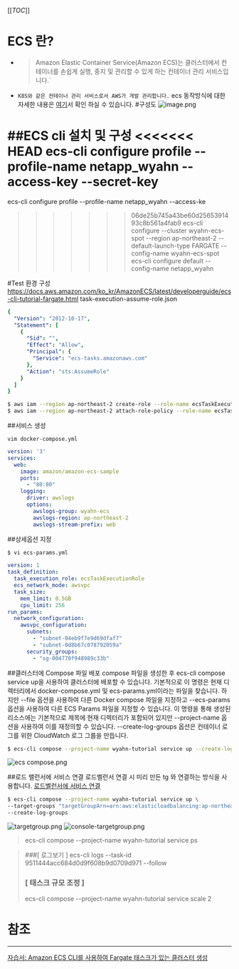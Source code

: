 [[_TOC_]]

# ECS 란?
- > Amazon Elastic Container Service(Amazon ECS)는 클러스터에서 컨테이너를 손쉽게 실행, 중지 및 관리할 수 있게 하는 컨테이너 관리 서비스입니다.` 
- `K8S와 같은 컨테이너 관리 서비스로서 AWS가 개발 관리합니다.`
ecs 동작방식에 대한 자세한 내용은 [여기](https://docs.aws.amazon.com/ko_kr/AmazonECS/latest/developerguide/Welcome.html)서 확인 하실 수 있습니다.
#구성도
![image.png](https://dev.azure.com/sangwon0200/NetApp_KR_Cloud_KB/_git/NetApp_KR_Cloud_KB.wiki?path=/.attachments/image-972a7457-7ad3-4fc3-a3fe-d84755282e89.png)

##ECS cli 설치 및 구성
<<<<<<< HEAD
ecs-cli configure profile --profile-name netapp_wyahn --access-key <your acceess key> --secret-key <your secret key> 
=======
ecs-cli configure profile --profile-name netapp_wyahn --access-ke
>>>>>>> 06de25b745a43be60d2565391493c8b561a4fab9
ecs-cli configure --cluster wyahn-ecs-spot --region ap-northeast-2 --default-launch-type FARGATE --config-name wyahn-ecs-spot
ecs-cli configure default --config-name netapp_wyahn

#Test 환경 구성
https://docs.aws.amazon.com/ko_kr/AmazonECS/latest/developerguide/ecs-cli-tutorial-fargate.html
task-execution-assume-role.json
```yaml
{
  "Version": "2012-10-17",
  "Statement": [
    {
      "Sid": "",
      "Effect": "Allow",
      "Principal": {
        "Service": "ecs-tasks.amazonaws.com"
      },
      "Action": "sts:AssumeRole"
    }
  ]
}
```
``` bash
$ aws iam --region ap-northeast-2 create-role --role-name ecsTaskExecutionRole --assume-role-policy-document file://task-execution-assume-role.json
$ aws iam --region ap-northeast-2 attach-role-policy --role-name ecsTaskExecutionRole --policy-arn arn:aws:iam::aws:policy/service-role/AmazonECSTaskExecutionRolePolicy
```
##서비스 생성
```
vim docker-compose.yml
```
```yaml
version: '3'
services:
  web:
    image: amazon/amazon-ecs-sample
    ports:
      - "80:80"
    logging:
      driver: awslogs
      options: 
        awslogs-group: wyahn-ecs
        awslogs-region: ap-northeast-2
        awslogs-stream-prefix: web
```

##상세옵션 지정
```bash
$ vi ecs-params.yml
```
```yaml
version: 1
task_definition:
  task_execution_role: ecsTaskExecutionRole
  ecs_network_mode: awsvpc
  task_size:
    mem_limit: 0.5GB
    cpu_limit: 256
run_params:
  network_configuration:
    awsvpc_configuration:
      subnets:
        - "subnet-04eb9f7e9d69dfaf7"
        - "subnet-0d8b67c078792059a"
      security_groups:
        - "sg-004770f948989c33b"
```

##클러스터에 Compose 파일 배포
compose 파일을 생성한 후 ecs-cli compose service up을 사용하여 클러스터에 배포할 수 있습니다. 
기본적으로 이 명령은 현재 디렉터리에서 docker-compose.yml 및 ecs-params.yml이라는 파일을 찾습니다. 
하지만 --file 옵션을 사용하여 다른 Docker compose 파일을 지정하고 --ecs-params 옵션을 사용하여 다른 ECS Params 파일을 지정할 수 있습니다. 
이 명령을 통해 생성된 리소스에는 기본적으로 제목에 현재 디렉터리가 포함되어 있지만 --project-name 옵션을 사용하여 이를 재정의할 수 있습니다. 
--create-log-groups 옵션은 컨테이너 로그를 위한 CloudWatch 로그 그룹을 만듭니다.

```bash
$ ecs-cli compose --project-name wyahn-tutorial service up --create-log-groups --file docker-compose.yml --ecs-params ecs-params.yml
```
![ecs compose.png](https://dev.azure.com/sangwon0200/NetApp_KR_Cloud_KB/_git/NetApp_KR_Cloud_KB.wiki?path=/.attachments/ecs%20compose-bf0514bd-e9ad-46c3-9064-b661a2910bb4.png)


##로드 밸런서에 서비스 연결
로드벨런서 연결 시 미리 만든 tg 와 연결하는 방식을 사용합니다.
[로드벨런서에 서비스 연결 ](https://stackoverflow.com/questions/60584656/how-to-register-multiple-target-groups-via-aws-ecs-cli-service-command)

```bash
$ ecs-cli compose --project-name wyahn-tutorial service up \
--target-groups "targetGroupArn=arn:aws:elasticloadbalancing:ap-northeast-2:037660834288:targetgroup/ECS-WEB/8e857f02e29045a2,containerPort=80,containerName=web" \
--create-log-groups 
```
![targetgroup.png](https://dev.azure.com/sangwon0200/NetApp_KR_Cloud_KB/_git/NetApp_KR_Cloud_KB.wiki?path=/.attachments/targetgroup-c46f300c-95e4-404d-9823-885c2e79fb0d.png)
![console-targetgroup.png](https://dev.azure.com/sangwon0200/NetApp_KR_Cloud_KB/_git/NetApp_KR_Cloud_KB.wiki?path=/.attachments/console-targetgroup-e369bb62-d098-4965-9314-fa296b330362.png)
> ecs-cli compose --project-name wyahn-tutorial service ps

>###[ 로그보기 ]
>ecs-cli logs --task-id 9511444acc684d0d9f608b9d0709d971 --follow
>### [ 태스크 규모 조정 ]
> ecs-cli compose --project-name wyahn-tutorial service scale 2 


# 참조
---
[자습서: Amazon ECS CLI를 사용하여 Fargate 태스크가 있는 클러스터 생성 ](https://docs.aws.amazon.com/ko_kr/AmazonECS/latest/developerguide/ecs-cli-tutorial-fargate.html)







